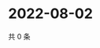 # 2022-08-02

共 0 条

<!-- BEGIN WEIBO -->
<!-- 最后更新时间 Tue Aug 02 2022 02:22:50 GMT+0800 (China Standard Time) -->

<!-- END WEIBO -->

